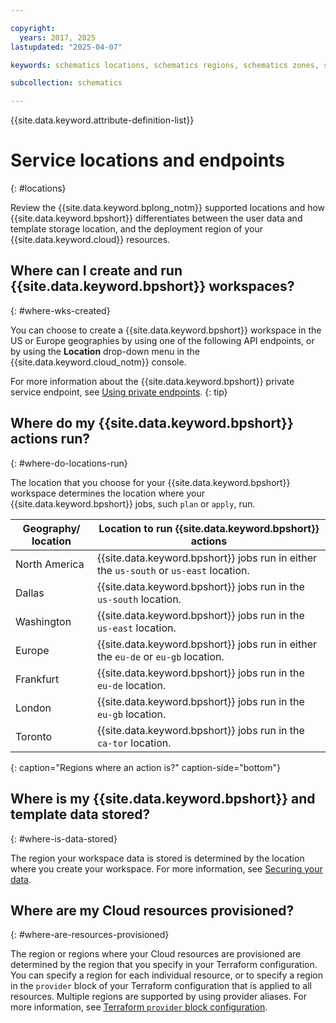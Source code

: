 ```yaml
---

copyright:
  years: 2017, 2025
lastupdated: "2025-04-07"

keywords: schematics locations, schematics regions, schematics zones, schematics endpoints, schematics service endpoints

subcollection: schematics

---
```


{{site.data.keyword.attribute-definition-list}}

# Service locations and endpoints
{: #locations}

Review the {{site.data.keyword.bplong_notm}} supported locations and how {{site.data.keyword.bpshort}} differentiates between the user data and template storage location, and the deployment region of your {{site.data.keyword.cloud}} resources.

## Where can I create and run {{site.data.keyword.bpshort}} workspaces?
{: #where-wks-created}

You can choose to create a {{site.data.keyword.bpshort}} workspace in the US or Europe geographies by using one of the following API endpoints, or by using the **Location** drop-down menu in the {{site.data.keyword.cloud_notm}} console.

For more information about the {{site.data.keyword.bpshort}} private service endpoint, see [Using private endpoints](/docs/schematics?topic=schematics-secure-data#pi-location).
{: tip}

## Where do my {{site.data.keyword.bpshort}} actions run?
{: #where-do-locations-run}

The location that you choose for your {{site.data.keyword.bpshort}} workspace determines the location where your {{site.data.keyword.bpshort}} jobs, such `plan` or `apply`, run.

|Geography/ location |Location to run {{site.data.keyword.bpshort}} actions|
|------------|---------------- |
|North America|{{site.data.keyword.bpshort}} jobs run in either the `us-south` or `us-east` location.|
|Dallas|{{site.data.keyword.bpshort}} jobs run in the `us-south` location.|
|Washington|{{site.data.keyword.bpshort}} jobs run in the `us-east` location.|
|Europe|{{site.data.keyword.bpshort}} jobs run in either the `eu-de` or `eu-gb` location.|
|Frankfurt|{{site.data.keyword.bpshort}} jobs run in the `eu-de` location.|
|London|{{site.data.keyword.bpshort}} jobs run in the `eu-gb` location.|
|Toronto|{{site.data.keyword.bpshort}} jobs run in the `ca-tor` location.|
{: caption="Regions where an action is?" caption-side="bottom"}

## Where is my {{site.data.keyword.bpshort}} and template data stored?
{: #where-is-data-stored}

The region your workspace data is stored is determined by the location where you create your workspace. For more information, see [Securing your data](/docs/schematics?topic=schematics-secure-data).

## Where are my Cloud resources provisioned?
{: #where-are-resources-provisioned}

The region or regions where your Cloud resources are provisioned are determined by the region that you specify in your Terraform configuration. You can specify a region for each individual resource, or to specify a region in the `provider` block of your Terraform configuration that is applied to all resources. Multiple regions are supported by using provider aliases. For more information, see [Terraform `provider` block configuration](/docs/ibm-cloud-provider-for-terraform?topic=ibm-cloud-provider-for-terraform-provider-reference).
